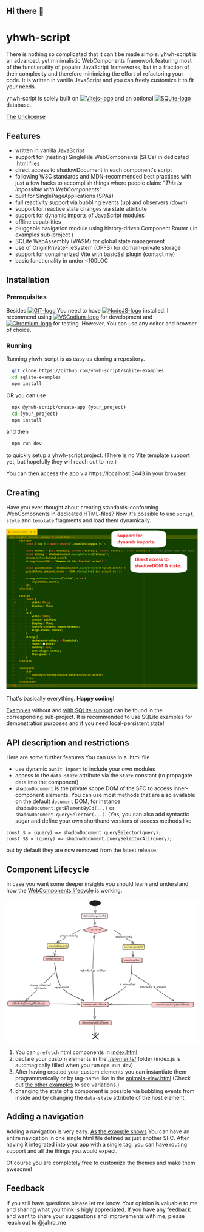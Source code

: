 ## Hi there 👋

# yhwh-script

There is nothing so complicated that it can't be made simple. yhwh-script is an advanced, yet minimalistic WebComponents framework featuring most of the functionality of popular JavaScript frameworks, but in a fraction of their complexity and therefore minimizing the effort of refactoring your code. It is written in vanilla JavaScript and you can freely customize it to fit your needs.

yhwh-script is solely built on <a title="Vite" href="https://vitejs.dev"><img height="20" alt="Vitejs-logo" src="https://vitejs.dev/logo.svg"></a> and an optional <a title="SQLite" href="https://sqlite.org/wasm"><img height="20" alt="SQLite-logo" src="https://sqlite.org/images/sqlite370_banner.gif"></a> database.

[The Unclicense](https://choosealicense.com/licenses/unlicense/)

## Features

- written in vanilla JavaScript
- support for (nesting) SingleFile WebComponents (SFCs) in dedicated .html files
- direct access to shadowDocument in each component's script
- following W3C standards and MDN-recommended best practices with just a few hacks to accomplish things where people claim: *"This is impossible with WebComponents"*
- built for SinglePageApplications (SPAs)
- full reactivity support via bubbling events (up) and observers (down)
- support for reactive state changes via state attribute
- support for dynamic imports of JavaScript modules
- offline capabilities
- pluggable navigation module using history-driven Component Router ( in examples sub-project )
- SQLite WebAssembly (WASM) for global state management
- use of OriginPrivateFileSystem (OPFS) for domain-private storage
- support for containerized Vite with basicSsl plugin (contact me)
- basic functionality in under <100LOC

## Installation

### Prerequisites

Besides <a title="git" href="https://git-scm.com"><img height="20" alt="GIT-logo" src="https://git-scm.com/images/logo@2x.png"></a> You need to have <a title="NodeJS" href="https://nodejs.org"><img height="20" alt="NodeJS-logo" src="https://www.vectorlogo.zone/logos/nodejs/nodejs-ar21.svg"></a> installed. I recommend using <a title="VSCodium" href="https://vscodium.com"><img height="20" alt="VSCodium-logo" src="https://vscodium.com/img/codium_cnl.svg"></a> for development and <a title="chromium" href="https://www.chromium.org/getting-involved/dev-channel/"><img height="20" alt="Chromium-logo" src="https://www.chromium.org/_assets/icon-chromium-96.png"></a> for testing. However, You can use any editor and browser of choice.

### Running 

Running yhwh-script is as easy as cloning a repository.

```bash
  git clone https://github.com/yhwh-script/sqlite-examples
  cd sqlite-examples
  npm install
```

OR you can use

```bash
  npx @yhwh-script/create-app {your_project}
  cd {your_project}
  npm install
```

and then

```bash
  npm run dev
```

to quickly setup a yhwh-script project. (There is no Vite template support yet, but hopefully they will reach out to me.)

You can then access the app via https://localhost:3443 in your browser.

## Creating

Have you ever thought about creating standards-conforming WebComponents in dedicated HTML-files? Now it's possible to use ```script```, ```style``` and ```template``` fragments and load them dynamically.

![Preview](https://raw.githubusercontent.com/yhwh-script/yhwh-script/refs/heads/main/docs/animals-li.png)

That's basically everything. **Happy coding!**

[Examples](https://github.com/yhwh-script/examples/tree/main/) without and [with SQLite support](https://github.com/yhwh-script/sqlite-examples/tree/main/) can be found in the corresponding sub-project. It is recommended to use SQLite examples for demonstration purposes and if you need local-persistent state!

## API description and restrictions

Here are some further features You can use in a .html file

- use dynamic ```await import``` to include your own modules
- access to the ```data-state``` attribute via the ```state``` constant (to propagate data into the component)
- ```shadowDocument``` is the private scope DOM of the SFC to access inner-component elements. You can use most methods that are also available on the default ```document``` DOM, for instance ```shadowDocument.getElementById(...)``` or  ```shadowDocument.querySelector(...)```. (Yes, you can also add syntactic sugar and define your own shorthand versions of access methods like

```
const $ = (query) => shadowDocument.querySelector(query);
const $$ = (query) => shadowDocument.querySelectorAll(query);
```

but by default they are now removed from the latest release.

## Component Lifecycle

In case you want some deeper insights you should learn and understand how the [WebComponents lifecycle](https://developer.mozilla.org/en-US/docs/Web/API/Web_components/Using_custom_elements#custom_element_lifecycle_callbacks) is working.

![Preview](https://raw.githubusercontent.com/yhwh-script/yhwh-script/refs/heads/main/docs/customElements-lifecycle.png)

1. You can ```prefetch``` html components in [index.html](https://github.com/yhwh-script/elements/blob/main/index.html)
2. declare your custom elements in the [./elements/](https://github.com/yhwh-script/elements/tree/main/elements) folder (index.js is automagically filled when you run ```npm run dev```)
4. After having created your custom elements you can instantiate them programmatically or by tag-name like in the [animals-view.html](https://github.com/yhwh-script/examples/blob/main/elements/animals/animals-view.html) (Check out [the other examples](https://github.com/yhwh-script/examples/blob/main/elements/) to see variations.)
5. changing the state of a component is possible via bubbling events from inside and by changing the ```data-state``` attribute of the host element.

## Adding a navigation 

Adding a navigation is very easy. [As the example shows](https://github.com/yhwh-script/sqlite-examples/blob/main/elements/home/home-navigation.html) You can have an entire navigation in one single html file defined as just another SFC. After having it integrated into your app with a single tag, you can have routing support and all the things you would expect.

Of course you are completely free to customize the themes and make them awesome!

## Feedback

If you still have questions please let me know. Your opinion is valuable to me and sharing what you think is higly appreciated.  If you have any feedback and want to share your suggestions and improvements with me, please reach out to @jahro_me 
